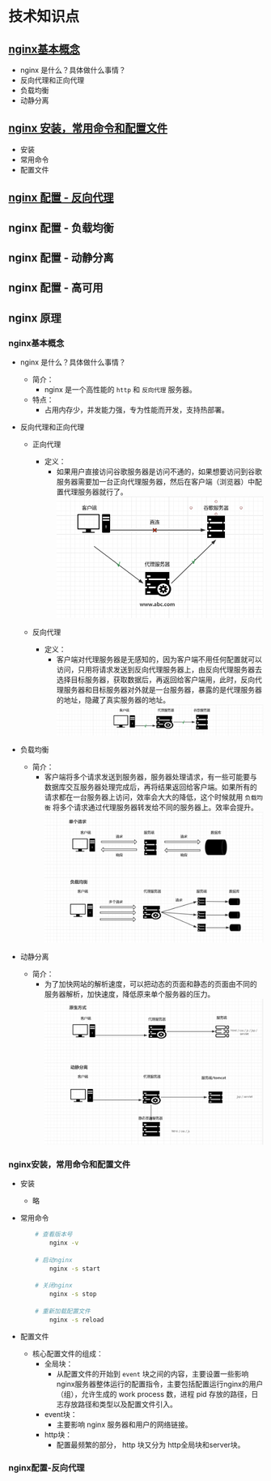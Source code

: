# 技术知识点

## [nginx基本概念](#nginx基本概念)
- nginx 是什么？具体做什么事情？
- 反向代理和正向代理
- 负载均衡
- 动静分离

## [nginx 安装，常用命令和配置文件](#nginx安装，常用命令和配置文件)
- 安装
- 常用命令
- 配置文件

## [nginx 配置 - 反向代理](#nginx配置-反向代理)
## 

## nginx 配置 - 负载均衡

## nginx 配置 - 动静分离

## nginx 配置 - 高可用

## nginx 原理


### nginx基本概念
- nginx 是什么？具体做什么事情？
    - 简介：
        - nginx 是一个高性能的 `http` 和 `反向代理` 服务器。
    - 特点：
        - 占用内存少，并发能力强，专为性能而开发，支持热部署。

- 反向代理和正向代理
    - 正向代理
        - 定义：
            - 如果用户直接访问谷歌服务器是访问不通的，如果想要访问到谷歌服务器需要加一台正向代理服务器，然后在客户端（浏览器）中配置代理服务器就行了。
            ![avatar](./images/正向代理.png)

    - 反向代理
        - 定义：
            - 客户端对代理服务器是无感知的，因为客户端不用任何配置就可以访问，只用将请求发送到反向代理服务器上，由反向代理服务器去选择目标服务器，获取数据后，再返回给客户端用，此时，反向代理服务器和目标服务器对外就是一台服务器，暴露的是代理服务器的地址，隐藏了真实服务器的地址。
            ![avatar](./images/反向代理.png)

- 负载均衡
    - 简介：
        - 客户端将多个请求发送到服务器，服务器处理请求，有一些可能要与数据库交互服务器处理完成后，再将结果返回给客户端。如果所有的请求都在一台服务器上访问，效率会大大的降低，这个时候就用 `负载均衡` 将多个请求通过代理服务器转发给不同的服务器上。效率会提升。
            ![avatar](./images/负载均衡.png)

- 动静分离
    - 简介：
        - 为了加快网站的解析速度，可以把动态的页面和静态的页面由不同的服务器解析，加快速度，降低原来单个服务器的压力。
            ![avatar](./images/动静分离.png)

### nginx安装，常用命令和配置文件
- 安装
    - 略

- 常用命令
    ```bash
        # 查看版本号
            nginx -v
        
        # 启动nginx
            nginx -s start
        
        # 关闭nginx
            nginx -s stop
        
        # 重新加载配置文件
            nginx -s reload
    ```

- 配置文件
    - 核心配置文件的组成：
        - 全局块：
            - 从配置文件的开始到 `event` 块之间的内容，主要设置一些影响nginx服务器整体运行的配置指令，主要包括配置运行nginx的用户（组），允许生成的 work process 数，进程 pid 存放的路径，日志存放路径和类型以及配置文件引入。
        - event块：
            - 主要影响 nginx 服务器和用户的网络链接。
        - http块：
            - 配置最频繁的部分， http 块又分为 http全局块和server块。

### nginx配置-反向代理